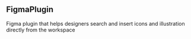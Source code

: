 ## FigmaPlugin

Figma plugin that helps designers search and insert icons and illustration directly from the workspace
